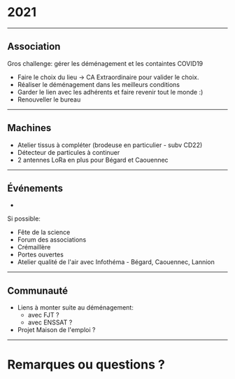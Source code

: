 # 2021
____

## Association

Gros challenge: gérer les déménagement et les containtes COVID19

- Faire le choix du lieu -> CA Extraordinaire pour valider le choix.
- Réaliser le déménagement dans les meilleurs conditions
- Garder le lien avec les adhérents et faire revenir tout le monde :)
- Renouveller le bureau

____

## Machines

- Atelier tissus à compléter (brodeuse en particulier - subv CD22)
- Détecteur de particules à continuer
- 2 antennes LoRa en plus pour Bégard et Caouennec

____

## Événements

- [libre en fête 2021]: ANNULE

Si possible:

- Fête de la science
- Forum des associations
- Crémaillère
- Portes ouvertes
- Atelier qualité de l'air avec Infothéma - Bégard, Caouennec, Lannion

____

## Communauté

- Liens à monter suite au déménagement:
  - avec FJT ?
  - avec ENSSAT ?
- Projet Maison de l'emploi ?

____

# Remarques ou questions ?
